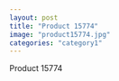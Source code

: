 ```yaml
---
layout: post
title: "Product 15774"
image: "product15774.jpg"
categories: "category1"
---
```

Product 15774
